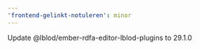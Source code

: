 ```yaml
---
'frontend-gelinkt-notuleren': minor
---
```


Update @lblod/ember-rdfa-editor-lblod-plugins to 29.1.0
